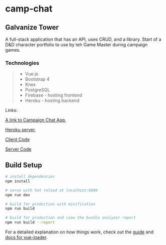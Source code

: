 # camp-chat

## Galvanize Tower

A full-stack application that has an API, uses CRUD, and a library. Start of a D&D character portfolio to use by teh Game Master during campaign games.  

### Technologies

> * Vue.js
> * Bootstrap 4
> * Knex
> * PostgreSQL
> * Firebase - hosting frontend
> * Heroku - hosting backend


Links:

[A link to Campaign Chat App](https://tower-client.firebaseapp.com/),

[Heroku server](https://g-tower-server.herokuapp.com/api/player),

[Client Code](https://github.com/cwbjr/gTower-client)

[Server Code](https://github.com/cwbjr/gTower-server/tree/master)


## Build Setup

``` bash
# install dependencies
npm install

# serve with hot reload at localhost:8080
npm run dev

# build for production with minification
npm run build

# build for production and view the bundle analyzer report
npm run build --report
```

For a detailed explanation on how things work, check out the [guide](http://vuejs-templates.github.io/webpack/) and [docs for vue-loader](http://vuejs.github.io/vue-loader).
